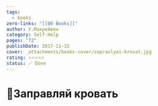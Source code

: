 ```yaml
---
tags:
  - books
zero-links: "[[00 Books]]"
author: У.Макрейвен
category: Self-Help
pages: "72"
publishDate: 2017-11-15
cover: _attachments/books-cover/zapravlyai-krovat.jpg
rating: ⭐⭐⭐⭐⭐
status: ✅ Done
---
```

# 📔Заправляй кровать